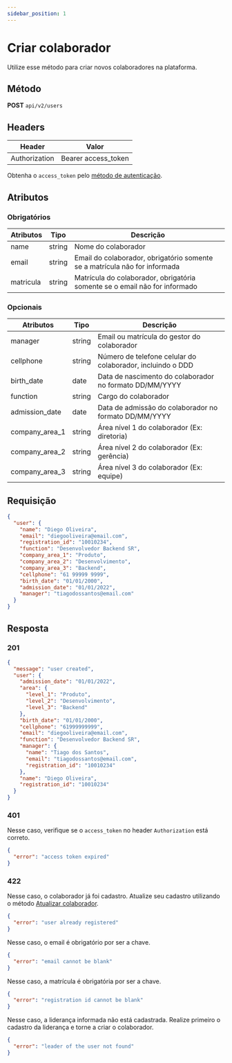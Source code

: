 ```yaml
---
sidebar_position: 1
---
```


# Criar colaborador

Utilize esse método para criar novos colaboradores na plataforma.

## Método

**POST**
`api/v2/users`

## Headers

| Header        | Valor               |
| ------------- | ------------------- |
| Authorization | Bearer access_token |

Obtenha o `access_token` pelo [método de autenticação](/).

## Atributos

### Obrigatórios

| Atributos | Tipo   | Descrição                                                                  |
| --------- | ------ | -------------------------------------------------------------------------- |
| name      | string | Nome do colaborador                                                        |
| email     | string | Email do colaborador, obrigatório somente se a matrícula não for informada |
| matricula | string | Matrícula do colaborador, obrigatória somente se o email não for informado |

### Opcionais

| Atributos      | Tipo   | Descrição                                                  |
| -------------- | ------ | ---------------------------------------------------------- |
| manager        | string | Email ou matrícula do gestor do colaborador                |
| cellphone      | string | Número de telefone celular do colaborador, incluindo o DDD |
| birth_date     | date   | Data de nascimento do colaborador no formato DD/MM/YYYY    |
| function       | string | Cargo do colaborador                                       |
| admission_date | date   | Data de admissão do colaborador no formato DD/MM/YYYY      |
| company_area_1 | string | Área nível 1 do colaborador (Ex: diretoria)                |
| company_area_2 | string | Área nível 2 do colaborador (Ex: gerência)                 |
| company_area_3 | string | Área nível 3 do colaborador (Ex: equipe)                   |

## Requisição

```json
{
  "user": {
    "name": "Diego Oliveira",
    "email": "diegooliveira@email.com",
    "registration_id": "10010234",
    "function": "Desenvolvedor Backend SR",
    "company_area_1": "Produto",
    "company_area_2": "Desenvolvimento",
    "company_area_3": "Backend",
    "cellphone": "61 99999 9999",
    "birth_date": "01/01/2000",
    "admission_date": "01/01/2022",
    "manager": "tiagodossantos@email.com"
  }
}
```

## Resposta

### 201

```json
{
  "message": "user created",
  "user": {
    "admission_date": "01/01/2022",
    "area": {
      "level_1": "Produto",
      "level_2": "Desenvolvimento",
      "level_3": "Backend"
    },
    "birth_date": "01/01/2000",
    "cellphone": "61999999999",
    "email": "diegooliveira@email.com",
    "function": "Desenvolvedor Backend SR",
    "manager": {
      "name": "Tiago dos Santos",
      "email": "tiagodossantos@email.com",
      "registration_id": "10010234"
    },
    "name": "Diego Oliveira",
    "registration_id": "10010234"
  }
}
```

### 401

Nesse caso, verifique se o `access_token` no header `Authorization` está correto.

```json
{
  "error": "access token expired"
}
```

### 422

Nesse caso, o colaborador já foi cadastro. Atualize seu cadastro utilizando o método [Atualizar colaborador](/colaboradores/atualizar-colaborador).

```json
{
  "error": "user already registered"
}
```

Nesse caso, o email é obrigatório por ser a chave.

```json
{
  "error": "email cannot be blank"
}
```

Nesse caso, a matrícula é obrigatória por ser a chave.

```json
{
  "error": "registration id cannot be blank"
}
```

Nesse caso, a liderança informada não está cadastrada. Realize primeiro o cadastro da liderança e torne a criar o colaborador.

```json
{
  "error": "leader of the user not found"
}
```
